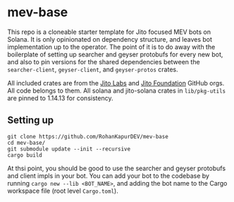 # mev-base

This repo is a cloneable starter template for Jito focused MEV bots on Solana. It is only opinionated on dependency structure, and leaves bot implementation up to the operator. The point of it is to do away with the boilerplate of setting up searcher and geyser protobufs for every new bot, and also to pin versions for the shared dependencies between the `searcher-client`, `geyser-client`, and `geyser-protos` crates.

All included crates are from the [Jito Labs](https://github.com/jito-labs) and [Jito Foundation](https://github.com/jito-foundation) GitHub orgs. All code belongs to them. All solana and jito-solana crates in `lib/pkg-utils` are pinned to 1.14.13 for consistency.

## Setting up

```base
git clone https://github.com/RohanKapurDEV/mev-base
cd mev-base/
git submodule update --init --recursive
cargo build
```

At thsi point, you should be good to use the searcher and geyser protobufs and client impls in your bot. You can add your bot to the codebase by running `cargo new --lib <BOT_NAME>`, and adding the bot name to the Cargo workspace file (root level `Cargo.toml`).
